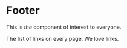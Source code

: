 # Footer

This is *the* component of interest to everyone.

The list of links on every page. We love links.
